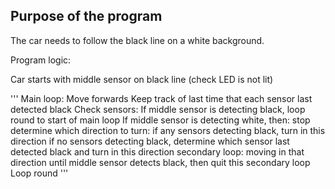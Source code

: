 Purpose of the program
----------------------

The car needs to follow the black line on a white background.

Program logic:

Car starts with middle sensor on black line (check LED is not lit) 

'''
Main loop:
Move forwards
Keep track of last time that each sensor last detected black
Check sensors:
If middle sensor is detecting black, loop round to start of main loop
If middle sensor is detecting white, then:
  stop
  determine which direction to turn:
     if any sensors detecting black, turn in this direction
     if no sensors detecting black, determine which sensor last detected black and turn in this direction
     secondary loop:
       moving in that direction until middle sensor detects black, then quit this secondary loop
Loop round
'''  

